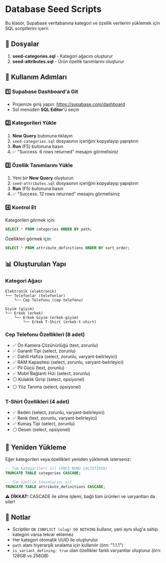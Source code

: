 # Database Seed Scripts

Bu klasör, Supabase veritabanına kategori ve özellik verilerini yüklemek için SQL scriptlerini içerir.

## 📁 Dosyalar

1. **seed-categories.sql** - Kategori ağacını oluşturur
2. **seed-attributes.sql** - Ürün özellik tanımlarını oluşturur

## 🚀 Kullanım Adımları

### 1️⃣ Supabase Dashboard'a Git
- Projenize giriş yapın: https://supabase.com/dashboard
- Sol menüden **SQL Editor**'ü seçin

### 2️⃣ Kategorileri Yükle
1. **New Query** butonuna tıklayın
2. `seed-categories.sql` dosyasının içeriğini kopyalayıp yapıştırın
3. **Run** (F5) butonuna basın
4. ✅ "Success. 6 rows returned" mesajını görmelisiniz

### 3️⃣ Özellik Tanımlarını Yükle
1. Yeni bir **New Query** oluşturun
2. `seed-attributes.sql` dosyasının içeriğini kopyalayıp yapıştırın
3. **Run** (F5) butonuna basın
4. ✅ "Success. 12 rows returned" mesajını görmelisiniz

### 4️⃣ Kontrol Et
Kategorileri görmek için:
```sql
SELECT * FROM categories ORDER BY path;
```

Özellikleri görmek için:
```sql
SELECT * FROM attribute_definitions ORDER BY sort_order;
```

## 📊 Oluşturulan Yapı

### Kategori Ağacı
```
Elektronik (elektronik)
└── Telefonlar (telefonlar)
    └── Cep Telefonu (cep-telefonu)

Giyim (giyim)
└── Erkek (erkek)
    └── Erkek Giyim (erkek-giyim)
        └── Erkek T-Shirt (erkek-t-shirt)
```

### Cep Telefonu Özellikleri (8 adet)
- ✅ Ön Kamera Çözünürlüğü (text, zorunlu)
- ✅ Garanti Tipi (select, zorunlu)
- ✅ Dahili Hafıza (select, zorunlu, varyant-belirleyici)
- ✅ RAM Kapasitesi (select, zorunlu, varyant-belirleyici)
- ✅ Pil Gücü (text, zorunlu)
- ✅ Mobil Bağlantı Hızı (select, zorunlu)
- ⚪ Kulaklık Girişi (select, opsiyonel)
- ⚪ Yüz Tanıma (select, opsiyonel)

### T-Shirt Özellikleri (4 adet)
- ✅ Beden (select, zorunlu, varyant-belirleyici)
- ✅ Renk (text, zorunlu, varyant-belirleyici)
- ✅ Kumaş Tipi (select, zorunlu)
- ⚪ Desen (select, opsiyonel)

## 🔄 Yeniden Yükleme

Eğer kategorileri veya özellikleri yeniden yüklemek isterseniz:

```sql
-- Tüm kategorileri sil (ÖNCE BUNU ÇALIŞTİRIN)
TRUNCATE TABLE categories CASCADE;

-- Tüm özellik tanımlarını sil
TRUNCATE TABLE attribute_definitions CASCADE;
```

⚠️ **DİKKAT:** CASCADE ile silme işlemi, bağlı tüm ürünleri ve varyantları da siler!

## 📝 Notlar

- Scriptler `ON CONFLICT (slug) DO NOTHING` kullanır, yani aynı slug'a sahip kategori varsa tekrar eklemez
- Her kategori otomatik UUID ile oluşturulur
- `path` alanı hiyerarşik sıralama için kullanılır (örn: "1.1.1")
- `is_variant_defining: true` olan özellikler farklı varyantlar oluşturur (örn: 128GB vs 256GB)
